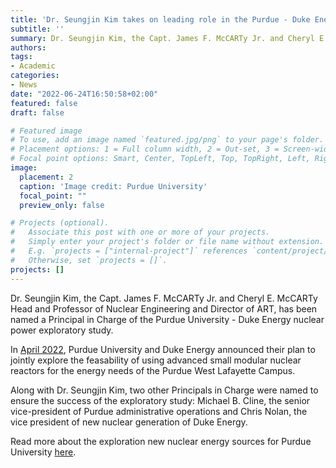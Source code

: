 ```yaml
---
title: 'Dr. Seungjin Kim takes on leading role in the Purdue - Duke Energy nuclear power exploratory study'
subtitle: ''
summary: Dr. Seungjin Kim, the Capt. James F. McCARTy Jr. and Cheryl E. McCARTy Head, Professor of Nuclear Engineering, and Director of ART has been named a Principal in Charge of the Purdue - Duke Energy nuclear power exploratory study.
authors:
tags:
- Academic
categories:
- News
date: "2022-06-24T16:50:58+02:00"
featured: false
draft: false

# Featured image
# To use, add an image named `featured.jpg/png` to your page's folder.
# Placement options: 1 = Full column width, 2 = Out-set, 3 = Screen-width
# Focal point options: Smart, Center, TopLeft, Top, TopRight, Left, Right, BottomLeft, Bottom, BottomRight
image:
  placement: 2
  caption: 'Image credit: Purdue University'
  focal_point: ""
  preview_only: false

# Projects (optional).
#   Associate this post with one or more of your projects.
#   Simply enter your project's folder or file name without extension.
#   E.g. `projects = ["internal-project"]` references `content/project/deep-learning/index.md`.
#   Otherwise, set `projects = []`.
projects: []
---
```


Dr. Seungjin Kim, the Capt. James F. McCARTy Jr. and Cheryl E. McCARTy Head and Professor of Nuclear Engineering and Director of ART, has been named a Principal in Charge of the Purdue University - Duke Energy nuclear power exploratory study.

In [April 2022](https://www.purdue.edu/newsroom/releases/2022/Q2/purdue-and-duke-energy-to-explore-potential-for-clean,-nuclear-power-source-for-campus.html), Purdue University and Duke Energy announced their plan to jointly explore the feasability of using advanced small modular nuclear reactors for the energy needs of the Purdue West Lafayette Campus.

Along with Dr. Seungjin Kim, two other Principals in Charge were named to ensure the success of the exploratory study: Michael B. Cline, the senior vice-president of Purdue administrative operations and Chris Nolan, the vice president of new nuclear generation of Duke Energy.

Read more about the exploration new nuclear energy sources for Purdue University [here](https://www.purdue.edu/newsroom/releases/2022/Q2/purdue-and-duke-energy-advance-nuclear-power-exploration-with-public-lecture-series,-executive-advisory-group.html).

